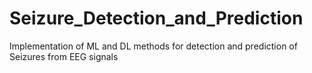 # Seizure_Detection_and_Prediction
Implementation of ML and DL methods for detection and prediction of Seizures from EEG signals
